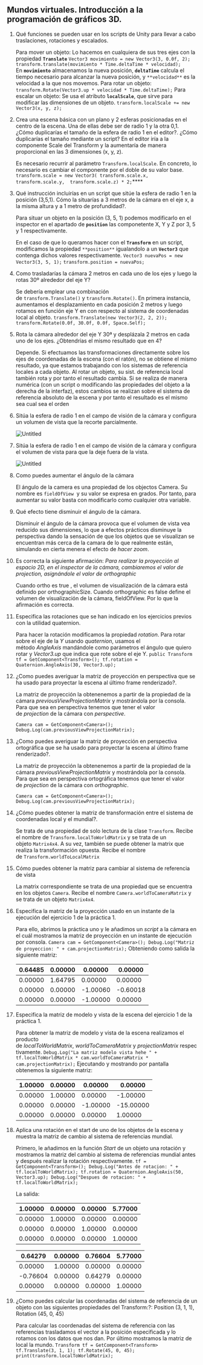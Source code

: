 ## Mundos virtuales. Introducción a la programación de gráficos 3D.

1. Qué funciones se pueden usar en los scripts de Unity para llevar a cabo traslaciones, rotaciones y escalados.
    
    Para mover un objeto:
    Lo hacemos en cualquiera de sus tres ejes con la propiedad **`Translate`**
    `Vector3 movimiento = new Vector3(3, 0.0f, 2);
     transform.translate(movimiento * Time.deltaTime * velocidad);`
    En **`movimiento`** almacenamos la nueva posición, **`deltaTime`** calcula el tiempo necesario para alcanzar la nueva posición, y `**velocidad**` es la velocidad a la que nos movemos.
    Para rotar un objeto: 
    `transform.Rotate(Vector3.up * velocidad * Time.deltaTime);`
    Para escalar un objeto:
    Se usa el atributo **`localScale`**, que sirve para modificar las dimensiones de un objeto.
    `transform.localScale += new Vector3(x, y, z);`
    
2. Crea una escena básica con un plano y 2 esferas posicionadas en el centro de la escena. Una de ellas debe ser de radio 1 y la otra 0,1. ¿Cómo duplicarías el tamaño de la esfera de radio 1 en el editor?. ¿Cómo duplicarías el tamaño mediante un script?
En el editor iría a la componente Scale del Transform y la aumentaría de manera proporcional en las 3 dimensiones (x, y, z).
    
    Es necesario recurrir al parámetro `Transform.localScale`. En concreto, lo necesario es cambiar el componente por el doble de su valor base.
    `transform.scale = new Vector3(
        transform.scale.x, 
        transform.scale.y, 
        transform.scale.z) * 2;`****
    
3. Qué instrucción incluirías en un script que sitúe la esfera de radio 1 en la posición (3,5,1). Cómo la situarías a 3 metros de la cámara en el eje x, a la misma altura y a 1 metro de profundidad?.
    
    Para situar un objeto en la posición (3, 5, 1) podemos modificarlo en el inspector en el apartado de **`position`** las componetente X, Y y Z por 3, 5 y 1 respectivamente.
    
    En el caso de que lo queramos hacer con el **`Transform`** en un script, modificamos la propiedad `**position**` igualandolo a un **`Vector3`** que contenga dichos valores respectivamente.
    `Vector3 nuevaPos = new Vector3(3, 5, 1);`
    `transform.position = nuevaPos;`
    
4. Como trasladarías la cámara 2 metros en cada uno de los ejes y luego la rotas 30º alrededor del eje Y?
    
    Se debería emplear una combinación de `transform.Translate()` y `transform.Rotate()`. En primera instancia, aumentamos el desplazamiento en cada posición 2 metros y luego rotamos en función eje Y en con respecto al sistema de coordenadas local al objeto.
    `transform.Translate(new Vector3(2, 2, 2));`
    `transform.Rotate(0.0f, 30.0f, 0.0f, Space.Self);`
    
5. Rota la cámara alrededor del eje Y 30ª y desplázala 2 metros en cada uno de los ejes. ¿Obtendrías el mismo resultado que en 4?
    
    Depende. Si efectuamos las transformaciones directamente sobre los ejes de coordenadas de la escena (con el ratón), no se obtiene el mismo resultado, ya que estamos trabajando con los sistemas de referencia locales a cada objeto. Al rotar un objeto, su sist. de referencia local también rota y por tanto el resultado cambia.
    Si se realiza de manera numérica (con un script o modificando las propiedades del objeto a la derecha de la interfaz), estos cambios se realizan sobre el sistema de referencia absoluto de la escena y por tanto el resultado es el mismo sea cual sea el orden
    
6. Sitúa la esfera de radio 1 en el campo de visión de la cámara y configura un volumen de vista que la recorte parcialmente.

    ![Untitled](Imagenes/Untitled.png)
    
7. Sitúa la esfera de radio 1 en el campo de visión de la cámara y configura el volumen de vista para que la deje fuera de la vista.
    
    ![Untitled](Imagenes/Untitled%201.png)
    
8. Como puedes aumentar el ángulo de la cámara
    
    El ángulo de la camera es una propiedad de los objectos Camera. Su nombre es `fieldOfView`
     y su valor se expresa en grados. Por tanto, para aumentar su valor basta con modificarlo como cualquier otra variable.
    
9. Qué efecto tiene disminuir el ángulo de la cámara.
    
    Disminuir el ángulo de la cámara provoca que el volumen de vista vea reducido sus dimensiones, lo que a efectos prácticos disminuye la perspectiva dando la sensación de que los objetos que se visualizan se encuentran más cerca de la camara de lo que realmente están, simulando en cierta menera el efecto de *hacer zoom*.
    
10. Es correcta la siguiente afirmación: *Para realizar la proyección al espacio 2D, en el inspector de la cámara, cambiaremos el valor de projection, asignándole el valor de orthographic*
    
    Cuando ortho es true , el volumen de visualización de la cámara está definido por orthographicSize. Cuando orthographic es false define el volumen de visualización de la cámara, fieldOfView. Por lo que la afirmación es correcta.
    
11. Especifica las rotaciones que se han indicado en los ejercicios previos con la utilidad quaternion.
    
    Para hacer la rotación modificamos la propiedad *rotation*. Para rotar sobre el eje de la *Y* usando *quaternion*, usamos el método *AngleAxis* mandándole como parámetros el ángulo que quiero rotar y *Vector3.up* que indica que rote sobre el eje Y.
    `public Transform tf = GetComponent<Transform>();
    tf.rotation = Quaternion.AngleAxis(30, Vector3.up);`
    
12. ¿Como puedes averiguar la matriz de proyección en perspectiva que se ha usado para proyectar la escena al último frame renderizado?.
    
    La matriz de proyección la obtenenemos a partir de la propiedad de la cámara *previousViewProjectionMatrix* y mostrándola por la consola. Para que sea en perspectiva tenemos que tener el valor de *projection* de la cámara con *perspective*.
    
    `Camera cam = GetComponent<Camera>();
    Debug.Log(cam.previousViewProjectionMatrix);`
    
13. ¿Como puedes averiguar la matriz de proyección en perspectiva ortográfica que se ha usado para proyectar la escena al último frame renderizado?.
    
    La matriz de proyección la obtenenemos a partir de la propiedad de la cámara *previousViewProjectionMatrix* y mostrándola por la consola. Para que sea en perspectiva ortográfica tenemos que tener el valor de *projection* de la cámara con *orthographic*.
    
    `Camera cam = GetComponent<Camera>();
    Debug.Log(cam.previousViewProjectionMatrix);`
    
14. ¿Cómo puedes obtener la matriz de transformación entre el sistema de coordenadas local y el mundial?.
    
    Se trata de una propiedad de solo lectura de la clase `Transform`. Recibe el nombre de `Transform.localToWorldMatrix` y se trata de un objeto `Matrix4x4`. A su vez, también se puede obtener la matrix que realiza la transformación opuesta. Recibe el nombre de `Transform.worldToLocalMatrix`
    
15. Cómo puedes obtener la matriz para cambiar al sistema de referencia de vista
    
    La matrix correspondiente se trata de una propiedad que se encuentra en los objetos `Camera`. Recibe el nombre `Camera.worldToCameraMatrix`
     y se trata de un objeto `Matrix4x4`.
    
16. Especifica la matriz de la proyección usado en un instante de la ejecución del ejercicio 1 de la práctica 1.
    
    Para ello, abrimos la práctica uno y le añadimos un *script* a la cámara en el cuál mostramos la matriz de proyección en un instante de ejecución por consola.
    `Camera cam = GetComponent<Camera>();
     Debug.Log("Matriz de proyeccion: " + cam.projectionMatrix);`
    Obteniendo como salida la siguiente matriz:
    
    | 0.64485 | 0.00000 | 0.00000 | 0.00000 |
    | --- | --- | --- | --- |
    | 0.00000 | 1.64795 | 0.00000 | 0.00000 |
    | 0.00000 | 0.00000 | -1.00060 | -0.60018 |
    | 0.00000 | 0.00000 | -1.00000 | 0.00000 |
17. Especifica la matriz de modelo y vista de la escena del ejercicio 1 de la práctica 1.
    
    Para obtener la matriz de modelo y vista de la escena realizamos el producto de *localToWorldMatrix*, *worldToCameraMatrix* y *projectionMatrix* respectivamente.
    `Debug.Log("La matriz modelo vista hehe " + tf.localToWorldMatrix * cam.worldToCameraMatrix * cam.projectionMatrix);`
    Ejecutando y mostrando por pantalla obtenemos la siguiente matriz:
    
    | 1.00000 | 0.00000 | 0.00000 | 0.00000 |
    | --- | --- | --- | --- |
    | 0.00000 | 1.00000 | 0.00000 | -1.00000 |
    | 0.00000 | 0.00000 | -1.00000 | -15.00000 |
    | 0.00000 | 0.00000 | 0.00000 | 1.00000 |
18. Aplica una rotación en el start de uno de los objetos de la escena y muestra la matriz de cambio al sistema de referencias mundial.
    
    Primero, le añadimos en la función *Start* de un objeto una rotación y mostramos la matriz del cambio al sistema de referencias mundial antes y después realizar la rotación respectivamente.
    `tf = GetComponent<Transform>();
    Debug.Log("Antes de rotacion: " + tf.localToWorldMatrix);
    tf.rotation = Quaternion.AngleAxis(50, Vector3.up);
    Debug.Log("Despues de rotacion: " + tf.localToWorldMatrix);`
    
    La salida:
    
    | 1.00000 | 0.00000 | 0.00000 | 5.77000 |
    | --- | --- | --- | --- |
    | 0.00000 | 1.00000 | 0.00000 | 0.00000 |
    | 0.00000 | 0.00000 | 1.00000 | 0.00000 |
    | 0.00000 | 0.00000 | 0.00000 | 1.00000 |
    
    | 0.64279 | 0.00000 | 0.76604 | 5.77000 |
    | --- | --- | --- | --- |
    | 0.00000 | 1.00000 | 0.00000 | 0.00000 |
    | -0.76604 | 0.00000 | 0.64279 | 0.00000 |
    | 0.00000 | 0.00000 | 0.00000 | 1.00000 |
19. ¿Como puedes calcular las coordenadas del sistema de referencia de un objeto con las siguientes propiedades del Transform:?: Position (3, 1, 1), Rotation (45, 0, 45)
    
    Para calcular las coordenadas del sistema de referencia con las referencias trasladamos el vector a la posición especificada y lo rotamos con los datos que nos dan. Por último mostramos la matriz de local la mundo.
    `Transform tf = GetComponent<Transform>
    tf.Translate(3, 1, 1);
    tf.Rotate(45, 0, 45);
    print(transform.localToWorldMatrix);`
